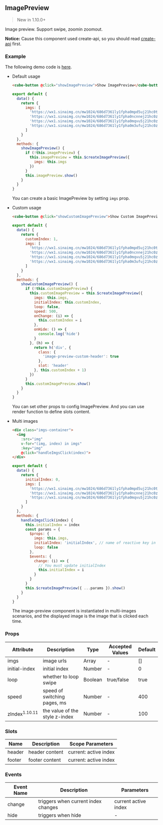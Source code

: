 ## ImagePreview

> New in 1.10.0+

Image preview. Support swipe, zoomin zoomout.

__Notice:__ Cause this component used create-api, so you should read [create-api](#/en-US/docs/create-api) first.

### Example

The following demo code is [here](https://github.com/didi/cube-ui/tree/master/example/pages/image-preview).

- Default usage

  ```html
  <cube-button @click="showImagePreview">Show ImagePreview</cube-button>
  ```

  ```js
  export default {
    data() {
      return {
        imgs: [
          'https://wx1.sinaimg.cn/mw1024/686d7361ly1fpha0mpd5uj21hc0tyws2.jpg',
          'https://wx1.sinaimg.cn/mw1024/686d7361ly1fpha0ncnnej21hc0zetxo.jpg',
          'https://wx1.sinaimg.cn/mw1024/686d7361ly1fpha0mqvu5j21hc0zkgzz.jpg',
          'https://wx1.sinaimg.cn/mw1024/686d7361ly1fpha0m3ufuj21hc0zkqbj.jpg'
        ]
      }
    },
    methods: {
      showImagePreview() {
        if (!this.imagePreview) {
          this.imagePreview = this.$createImagePreview({
            imgs: this.imgs
          })
        }
        this.imagePreview.show()
      }
    }
  }
  ```

  You can create a basic ImagePreview by setting `imgs` prop.

- Custom usage

  ```html
  <cube-button @click="showCustomImagePreview">Show Custom ImagePreview</cube-button>
  ```

  ```js
  export default {
    data() {
      return {
        customIndex: 1,
        imgs: [
          'https://wx1.sinaimg.cn/mw1024/686d7361ly1fpha0mpd5uj21hc0tyws2.jpg',
          'https://wx1.sinaimg.cn/mw1024/686d7361ly1fpha0ncnnej21hc0zetxo.jpg',
          'https://wx1.sinaimg.cn/mw1024/686d7361ly1fpha0mqvu5j21hc0zkgzz.jpg',
          'https://wx1.sinaimg.cn/mw1024/686d7361ly1fpha0m3ufuj21hc0zkqbj.jpg'
        ]
      }
    },
    methods: {
      showCustomImagePreview() {
        if (!this.customImagePreview) {
          this.customImagePreview = this.$createImagePreview({
            imgs: this.imgs,
            initialIndex: this.customIndex,
            loop: false,
            speed: 500,
            onChange: (i) => {
              this.customIndex = i
            },
            onHide: () => {
              console.log('hide')
            }
          }, (h) => {
            return h('div', {
              class: {
                'image-preview-custom-header': true
              },
              slot: 'header'
            }, this.customIndex + 1)
          })
        }
        this.customImagePreview.show()
      }
    }
  }
  ```

  You can set other props to config ImagePreview. And you can use render function to define slots content.

- Multi images

  ```html
  <div class="imgs-container">
    <img
      :src="img"
      v-for="(img, index) in imgs"
      :key="img"
      @click="handleImgsClick(index)">
  </div>
  ```

  ```js
  export default {
    data() {
      return {
        initialIndex: 0,
        imgs: [
          'https://wx1.sinaimg.cn/mw1024/686d7361ly1fpha0mpd5uj21hc0tyws2.jpg',
          'https://wx1.sinaimg.cn/mw1024/686d7361ly1fpha0ncnnej21hc0zetxo.jpg',
          'https://wx1.sinaimg.cn/mw1024/686d7361ly1fpha0mqvu5j21hc0zkgzz.jpg'
        ]
      }
    },
    methods: {
      handleImgsClick(index) {
        this.initialIndex = index
        const params = {
          $props: {
            imgs: this.imgs,
            initialIndex: 'initialIndex', // name of reactive key in data
            loop: false
          },
          $events: {
            change: (i) => {
              // You must update initialIndex
              this.initialIndex = i
            }
          }
        }
        this.$createImagePreview({ ...params }).show()
      }
    }
  }
  ```

  The image-preview component is instantiated in multi-images scenarios, and the displayed image is the image that is clicked each time.

### Props

| Attribute | Description | Type | Accepted Values | Default |
| - | - | - | - | - |
| imgs | image urls | Array | - | [] |
| initial-index | initial index | Number | - | 0 |
| loop | whether to loop swipe | Boolean | true/false | true |
| speed | speed of switching pages, ms | Number | - | 400 |
| zIndex<sup>1.10.11</sup> | the value of the style z-index | Number | - | 100 |

### Slots

| Name | Description | Scope Parameters |
| - | - | - |
| header | header content | current: active index |
| footer | footer content | current: active index |

### Events

| Event Name | Description | Parameters |
| - | - | - |
| change | triggers when current index changes | current active index |
| hide | triggers when hide | - |

